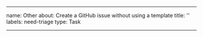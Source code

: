 <!-- WARNING: This template file is coming from the .github repository -->
<!-- Only edit the file there -->

---
name: Other
about: Create a GitHub issue without using a template
title: ''
labels: need-triage
type: Task

---
